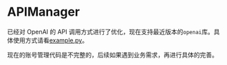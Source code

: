 # APIManager

已经对 OpenAI 的 API 调用方式进行了优化，现在支持最近版本的`openai`库。具体使用方式请看[example.py](./example.py)。 

现在的账号管理代码是不完整的，后续如果遇到业务需求，再进行具体的完善。